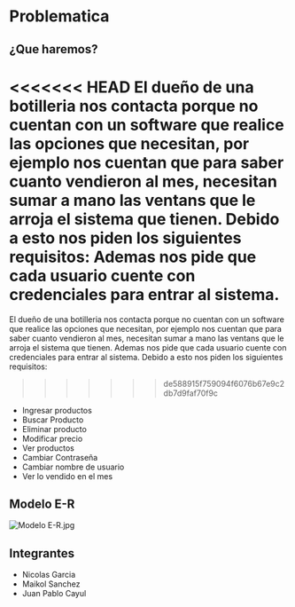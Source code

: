 # Problematica

## ¿Que haremos?
<<<<<<< HEAD
El dueño de una botilleria nos contacta porque no cuentan con un software que realice las opciones que necesitan, por ejemplo nos cuentan que para saber cuanto vendieron al mes, necesitan sumar a mano las ventans que le arroja el sistema que tienen. Debido a esto nos piden los siguientes requisitos:
Ademas nos pide que cada usuario cuente con credenciales para entrar al sistema.
=======
El dueño de una botilleria nos contacta porque no cuentan con un software que realice las opciones que necesitan, por ejemplo nos cuentan que para saber cuanto vendieron al mes, necesitan sumar a mano las ventans que le arroja el sistema que tienen. Ademas nos pide que cada usuario cuente con credenciales para entrar al sistema. Debido a esto nos piden los siguientes requisitos:

>>>>>>> de588915f759094f6076b67e9c2db7d9faf70f9c

*  Ingresar productos
*  Buscar Producto
*  Eliminar producto
*  Modificar precio
*  Ver productos
*  Cambiar Contraseña
*  Cambiar nombre de usuario
*  Ver lo vendido en el mes

## Modelo E-R


![Modelo E-R.jpg](../_resources/429df9cd33694b8691f71d1e335bf41a.jpg)



## Integrantes
* Nicolas Garcia
* Maikol Sanchez 
* Juan Pablo Cayul


